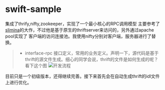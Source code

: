 # swift-sample
集成了thrify,nifty,zookeeper，实现了一个最小核心的RPC调用模型
主要参考了[slimina](https://github.com/slimina/thrift-zookeeper-rpc)的大作，不过他是基于原生的thriftserver来访问的，另外通过apache pool实现了
客户端的访问连接池。我使用nifty分别对客户端，服务器进行了替换。
> * interface-rpc 接口定义，常用的业务定义。声明一下，源代码是基于thrift的源文件生成。细心的同学会说，thrift的文件是如何生成的呢？
看下这个图
![开发流程](http://upload-images.jianshu.io/upload_images/1455720-39451e0a5d3bca82.png?imageMogr2/auto-orient/strip%7CimageView2/2/w/1240)

目前只是一个初级版本，还得继续完善。接下来首先会在自动生成thrift的idl文件上进行优化。
